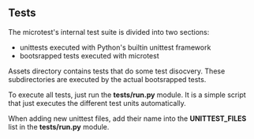 ## Tests

The microtest's internal test suite is divided into two sections:

  - unittests executed with Python's builtin unittest framework
  - bootsrapped tests executed with microtest


Assets directory contains tests that do some test disocvery.
These subdirectories are executed by the actual bootsrapped tests.

To execute all tests, just run the **tests/run.py** module.
It is a simple script that just executes the different test units automatically.

When adding new unittest files, add their name into the **UNITTEST_FILES** list in the **tests/run.py** module.
